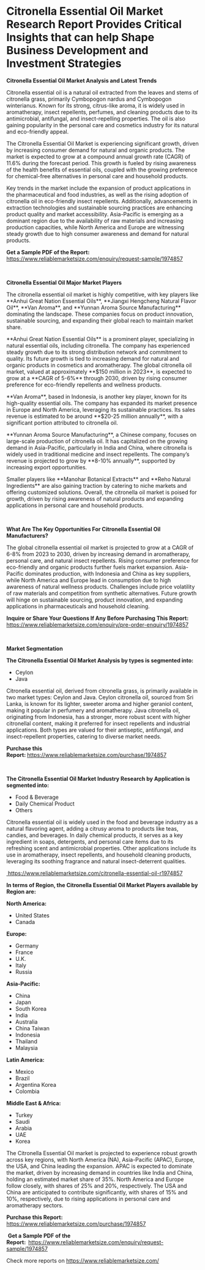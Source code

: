 <p><h1>Citronella Essential Oil Market Research Report Provides Critical Insights that can help Shape Business Development and Investment Strategies</h1></p><p><strong>Citronella Essential Oil Market Analysis and Latest Trends</strong></p>
<p><p>Citronella essential oil is a natural oil extracted from the leaves and stems of citronella grass, primarily Cymbopogon nardus and Cymbopogon winterianus. Known for its strong, citrus-like aroma, it is widely used in aromatherapy, insect repellents, perfumes, and cleaning products due to its antimicrobial, antifungal, and insect-repelling properties. The oil is also gaining popularity in the personal care and cosmetics industry for its natural and eco-friendly appeal.</p><p>The Citronella Essential Oil Market is experiencing significant growth, driven by increasing consumer demand for natural and organic products. The market is expected to grow at a compound annual growth rate (CAGR) of 11.6% during the forecast period. This growth is fueled by rising awareness of the health benefits of essential oils, coupled with the growing preference for chemical-free alternatives in personal care and household products.</p><p>Key trends in the market include the expansion of product applications in the pharmaceutical and food industries, as well as the rising adoption of citronella oil in eco-friendly insect repellents. Additionally, advancements in extraction technologies and sustainable sourcing practices are enhancing product quality and market accessibility. Asia-Pacific is emerging as a dominant region due to the availability of raw materials and increasing production capacities, while North America and Europe are witnessing steady growth due to high consumer awareness and demand for natural products.</p></p>
<p><strong>Get a Sample PDF of the Report:&nbsp;</strong> <a href="https://www.reliablemarketsize.com/enquiry/request-sample/1974857?utm_campaign=1133&utm_medium=2&utm_source=Github&utm_content=ia&utm_term=30012025&utm_id=citronella-essential-oil">https://www.reliablemarketsize.com/enquiry/request-sample/1974857</a></p>
<p>&nbsp;</p>
<p><strong>Citronella Essential Oil Major Market Players</strong></p>
<p><p>The citronella essential oil market is highly competitive, with key players like **Anhui Great Nation Essential Oils**, **Jiangxi Hengcheng Natural Flavor Oil**, **Van Aroma**, and **Yunnan Aroma Source Manufacturing** dominating the landscape. These companies focus on product innovation, sustainable sourcing, and expanding their global reach to maintain market share.</p><p>**Anhui Great Nation Essential Oils** is a prominent player, specializing in natural essential oils, including citronella. The company has experienced steady growth due to its strong distribution network and commitment to quality. Its future growth is tied to increasing demand for natural and organic products in cosmetics and aromatherapy. The global citronella oil market, valued at approximately **$150 million in 2023**, is expected to grow at a **CAGR of 5-6%** through 2030, driven by rising consumer preference for eco-friendly repellents and wellness products.</p><p>**Van Aroma**, based in Indonesia, is another key player, known for its high-quality essential oils. The company has expanded its market presence in Europe and North America, leveraging its sustainable practices. Its sales revenue is estimated to be around **$20-25 million annually**, with a significant portion attributed to citronella oil.</p><p>**Yunnan Aroma Source Manufacturing**, a Chinese company, focuses on large-scale production of citronella oil. It has capitalized on the growing demand in Asia-Pacific, particularly in India and China, where citronella is widely used in traditional medicine and insect repellents. The company’s revenue is projected to grow by **8-10% annually**, supported by increasing export opportunities.</p><p>Smaller players like **Manohar Botanical Extracts** and **Reho Natural Ingredients** are also gaining traction by catering to niche markets and offering customized solutions. Overall, the citronella oil market is poised for growth, driven by rising awareness of natural products and expanding applications in personal care and household products.</p></p>
<p>&nbsp;</p>
<p><strong>What Are The Key Opportunities For Citronella Essential Oil Manufacturers?</strong></p>
<p><p>The global citronella essential oil market is projected to grow at a CAGR of 6-8% from 2023 to 2030, driven by increasing demand in aromatherapy, personal care, and natural insect repellents. Rising consumer preference for eco-friendly and organic products further fuels market expansion. Asia-Pacific dominates production, with Indonesia and China as key suppliers, while North America and Europe lead in consumption due to high awareness of natural wellness products. Challenges include price volatility of raw materials and competition from synthetic alternatives. Future growth will hinge on sustainable sourcing, product innovation, and expanding applications in pharmaceuticals and household cleaning.</p></p>
<p><strong>Inquire or Share Your Questions If Any Before Purchasing This Report:</strong> <a href="https://www.reliablemarketsize.com/enquiry/pre-order-enquiry/1974857?utm_campaign=1133&utm_medium=2&utm_source=Github&utm_content=ia&utm_term=30012025&utm_id=citronella-essential-oil">https://www.reliablemarketsize.com/enquiry/pre-order-enquiry/1974857</a></p>
<p>&nbsp;</p>
<p><strong>Market Segmentation</strong></p>
<p><strong>The Citronella Essential Oil Market Analysis by types is segmented into:</strong></p>
<p><ul><li>Ceylon</li><li>Java</li></ul></p>
<p><p>Citronella essential oil, derived from citronella grass, is primarily available in two market types: Ceylon and Java. Ceylon citronella oil, sourced from Sri Lanka, is known for its lighter, sweeter aroma and higher geraniol content, making it popular in perfumery and aromatherapy. Java citronella oil, originating from Indonesia, has a stronger, more robust scent with higher citronellal content, making it preferred for insect repellents and industrial applications. Both types are valued for their antiseptic, antifungal, and insect-repellent properties, catering to diverse market needs.</p></p>
<p><strong>Purchase this Report:&nbsp;</strong><a href="https://www.reliablemarketsize.com/purchase/1974857?utm_campaign=1133&utm_medium=2&utm_source=Github&utm_content=ia&utm_term=30012025&utm_id=citronella-essential-oil">https://www.reliablemarketsize.com/purchase/1974857</a></p>
<p>&nbsp;</p>
<p><strong>The Citronella Essential Oil Market Industry Research by Application is segmented into:</strong></p>
<p><ul><li>Food & Beverage</li><li>Daily Chemical Product</li><li>Others</li></ul></p>
<p><p>Citronella essential oil is widely used in the food and beverage industry as a natural flavoring agent, adding a citrusy aroma to products like teas, candies, and beverages. In daily chemical products, it serves as a key ingredient in soaps, detergents, and personal care items due to its refreshing scent and antimicrobial properties. Other applications include its use in aromatherapy, insect repellents, and household cleaning products, leveraging its soothing fragrance and natural insect-deterrent qualities.</p></p>
<p><a href="https://www.reliablemarketsize.com/citronella-essential-oil-r1974857?utm_campaign=1133&utm_medium=2&utm_source=Github&utm_content=ia&utm_term=30012025&utm_id=citronella-essential-oil">&nbsp;https://www.reliablemarketsize.com/citronella-essential-oil-r1974857</a></p>
<p><strong>In terms of Region, the Citronella Essential Oil Market Players available by Region are:</strong></p>
<p>
    <p> <strong> North America: </strong>
        <ul>
            <li>United States</li>
            <li>Canada</li>
        </ul>
        </p> 
    <p> <strong> Europe: </strong>
        <ul>
            <li>Germany</li>
            <li>France</li>
            <li>U.K.</li>
            <li>Italy</li>
            <li>Russia</li>
        </ul>
        </p> 
    <p> <strong> Asia-Pacific: </strong>
        <ul>
            <li>China</li>
            <li>Japan</li>
            <li>South Korea</li>
            <li>India</li>
            <li>Australia</li>
            <li>China Taiwan</li>
            <li>Indonesia</li>
            <li>Thailand</li>
            <li>Malaysia</li>
        </ul>
        </p> 
    <p> <strong> Latin America: </strong>
        <ul>
            <li>Mexico</li>
            <li>Brazil</li>
            <li>Argentina Korea</li>
            <li>Colombia</li>
        </ul>
        </p> 
    <p> <strong> Middle East & Africa: </strong>
        <ul>
            <li>Turkey</li>
            <li>Saudi</li>
            <li>Arabia</li>
            <li>UAE</li>
            <li>Korea</li>
        </ul>
    </p>
    </p>
<p><p>The Citronella Essential Oil market is projected to experience robust growth across key regions, with North America (NA), Asia-Pacific (APAC), Europe, the USA, and China leading the expansion. APAC is expected to dominate the market, driven by increasing demand in countries like India and China, holding an estimated market share of 35%. North America and Europe follow closely, with shares of 25% and 20%, respectively. The USA and China are anticipated to contribute significantly, with shares of 15% and 10%, respectively, due to rising applications in personal care and aromatherapy sectors.</p></p>
<p><strong>Purchase this Report: </strong><a href="https://www.reliablemarketsize.com/purchase/1974857?utm_campaign=1133&utm_medium=2&utm_source=Github&utm_content=ia&utm_term=30012025&utm_id=citronella-essential-oil">https://www.reliablemarketsize.com/purchase/1974857</a></p>
<p>&nbsp;<strong>Get a Sample PDF of the Report:&nbsp;&nbsp;</strong><a href="https://www.reliablemarketsize.com/enquiry/request-sample/1974857?utm_campaign=1133&utm_medium=2&utm_source=Github&utm_content=ia&utm_term=30012025&utm_id=citronella-essential-oil">https://www.reliablemarketsize.com/enquiry/request-sample/1974857</a></p>
<p><strong></strong></p>
<p>Check more reports on <a href="https://www.reliablemarketsize.com/?utm_campaign=1133&utm_medium=2&utm_source=Github&utm_content=ia&utm_term=30012025&utm_id=citronella-essential-oil">https://www.reliablemarketsize.com/</a></p>
